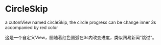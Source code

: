 # CircleSkip
 a cutomView named circleSkip,
 the circle progress can be change inner 3s accompanied by red color
 
 这是一个自定义View，圆随着红色圆弧在3s内改变进度，类似网易新闻”跳过“。
 
 
